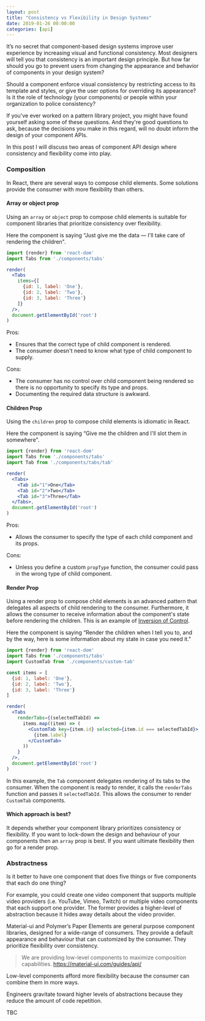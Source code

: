 ```yaml
---
layout: post
title: "Consistency vs Flexibility in Design Systems"
date: 2019-01-26 00:00:00
categories: [api]
---
```


It’s no secret that component-based design systems improve user experience by increasing visual and functional consistency. Most designers will tell you that consistency is an important design principle. But how far should you go to prevent users from changing the appearance and behavior of components in your design system?

Should a component enforce visual consistency by restricting access to its template and styles, or give the user options for overriding its appearance? Is it the role of technology (your components) or people within your organization to police consistency?

If you’ve ever worked on a pattern library project, you might have found yourself asking some of these questions. And they're good questions to ask, because the decisions you make in this regard, will no doubt inform the design of your component APIs.

In this post I will discuss two areas of component API design where consistency and flexibility come into play. 

### Composition

In React, there are several ways to compose child elements. Some solutions provide the consumer with more flexibility than others.

#### Array or object prop

Using an `array` or `object` prop to compose child elements is suitable for component libraries that prioritize consistency over flexibility.

Here the component is saying “Just give me the data — I'll take care of rendering the children".

```jsx
import {render} from 'react-dom'
import Tabs from './components/tabs'

render(
  <Tabs
    items={[
      {id: 1, label: 'One'},
      {id: 2, label: 'Two'},
      {id: 3, label: 'Three'}
    ]}
  />,
  document.getElementById('root')
)
```

Pros:
- Ensures that the correct type of child component is rendered.
- The consumer doesn't need to know what type of child component to supply.

Cons:
- The consumer has no control over child component being rendered so there is no opportunity to specify its type and props.
- Documenting the required data structure is awkward.

#### Children Prop

Using the `children` prop to compose child elements is idiomatic in React.

Here the component is saying “Give me the children and I'll slot them in somewhere".

```jsx
import {render} from 'react-dom'
import Tabs from './components/tabs'
import Tab from './components/tabs/tab'

render(
  <Tabs>
    <Tab id="1">One</Tab>
    <Tab id="2">Two</Tab>
    <Tab id="3">Three</Tab>
  </Tabs>,
  document.getElementById('root')
)
```

Pros:
- Allows the consumer to specify the type of each child component and its props.

Cons:
- Unless you define a custom `propType` function, the consumer could pass in the wrong type of child component.

#### Render Prop

Using a render prop to compose child elements is an advanced pattern that delegates all aspects of child rendering to the consumer. Furthermore, it allows the consumer to receive information about the component's state before rendering the children. This is an example of [Inversion of Control](https://en.wikipedia.org/wiki/Inversion_of_control#Examples).

Here the component is saying “Render the children when I tell you to, and by the way, here is some information about my state in case you need it."

```jsx
import {render} from 'react-dom'
import Tabs from './components/tabs'
import CustomTab from './components/custom-tab'

const items = [
  {id: 1, label: 'One'},
  {id: 2, label: 'Two'},
  {id: 3, label: 'Three'}
]

render(
  <Tabs
    renderTabs={(selectedTabId) =>
      items.map((item) => (
        <CustomTab key={item.id} selected={item.id === selectedTabId}>
          {item.label}
        </CustomTab>
      ))
    }
  />,
  document.getElementById('root')
)
```

In this example, the `Tab` component delegates rendering of its tabs to the consumer. When the component is ready to render, it calls the `renderTabs` function and passes it `selectedTabId`. This allows the consumer to render `CustomTab` components.


#### Which approach is best?

It depends whether your component library prioritizes consistency or flexibility. If you want to lock-down the design and behaviour of your components then an `array` prop is best. If you want ultimate flexibility then go for a render prop.


### Abstractness

Is it better to have one component that does five things or five components that each do one thing?

For example, you could create one video component that supports multiple video providers (i.e. YouTube, Vimeo, Twitch) or multiple video components that each support one provider. The former provides a higher-level of abstraction because it hides away details about the video provider.

Material-ui and Polymer’s Paper Elements are general purpose component libraries, designed for a wide-range of consumers. They provide a default appearance and behaviour that can customized by the consumer. They prioritize flexibility over consistency.

> We are providing low-level components to maximize composition capabilities.
https://material-ui.com/guides/api/

Low-level components afford more flexibility because the consumer can combine them in more ways.

Engineers gravitate toward higher levels of abstractions because they reduce the amount of code repetition.

TBC
